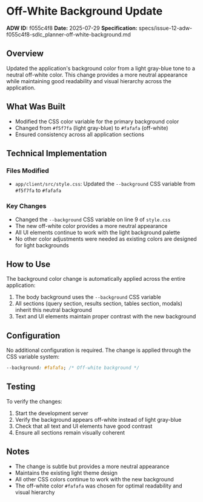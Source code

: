 # Off-White Background Update

**ADW ID:** f055c4f8
**Date:** 2025-07-29
**Specification:** specs/issue-12-adw-f055c4f8-sdlc_planner-off-white-background.md

## Overview

Updated the application's background color from a light gray-blue tone to a neutral off-white color. This change provides a more neutral appearance while maintaining good readability and visual hierarchy across the application.

## What Was Built

- Modified the CSS color variable for the primary background color
- Changed from `#f5f7fa` (light gray-blue) to `#fafafa` (off-white)
- Ensured consistency across all application sections

## Technical Implementation

### Files Modified

- `app/client/src/style.css`: Updated the `--background` CSS variable from `#f5f7fa` to `#fafafa`

### Key Changes

- Changed the `--background` CSS variable on line 9 of `style.css`
- The new off-white color provides a more neutral appearance
- All UI elements continue to work with the light background palette
- No other color adjustments were needed as existing colors are designed for light backgrounds

## How to Use

The background color change is automatically applied across the entire application:

1. The body background uses the `--background` CSS variable
2. All sections (query section, results section, tables section, modals) inherit this neutral background
3. Text and UI elements maintain proper contrast with the new background

## Configuration

No additional configuration is required. The change is applied through the CSS variable system:

```css
--background: #fafafa; /* Off-white background */
```

## Testing

To verify the changes:

1. Start the development server
2. Verify the background appears off-white instead of light gray-blue
3. Check that all text and UI elements have good contrast
4. Ensure all sections remain visually coherent

## Notes

- The change is subtle but provides a more neutral appearance
- Maintains the existing light theme design
- All other CSS colors continue to work with the new background
- The off-white color `#fafafa` was chosen for optimal readability and visual hierarchy